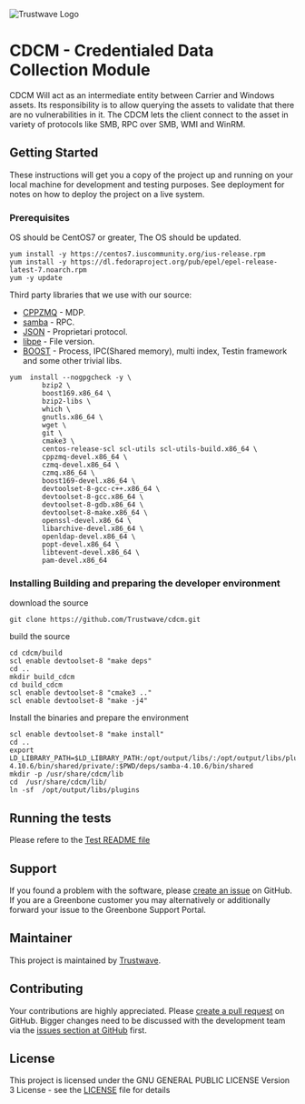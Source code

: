 ![Trustwave Logo]( https://www.trustwave.com/img/logo/logo-trustwave-white.svg)

# CDCM - Credentialed Data Collection Module

CDCM Will act as an intermediate entity between Carrier and Windows assets. Its responsibility is to allow querying the assets to validate that there are no vulnerabilities in it. The CDCM lets the client connect to the asset in variety of protocols like SMB, RPC over SMB, WMI and WinRM.

## Getting Started

These instructions will get you a copy of the project up and running on your local machine for development and testing purposes. See deployment for notes on how to deploy the project on a live system.

### Prerequisites

OS should be CentOS7 or greater, The OS should be updated.

```
yum install -y https://centos7.iuscommunity.org/ius-release.rpm
yum install -y https://dl.fedoraproject.org/pub/epel/epel-release-latest-7.noarch.rpm
yum -y update
```

Third party libraries that we use with our source:

* [CPPZMQ](https://github.com/zeromq/cppzmq) - MDP.
* [samba](https://github.com/samba-team/samba) - RPC.
* [JSON](https://github.com/taocpp/json) - Proprietari protocol.
* [libpe](https://github.com/merces/libpe) - File version.
* [BOOST](https://www.boost.org) - Process, IPC(Shared memory), multi index, Testin framework  and some other trivial libs.

```
yum  install --nogpgcheck -y \
        bzip2 \
        boost169.x86_64 \
        bzip2-libs \
        which \
        gnutls.x86_64 \
        wget \
        git \
        cmake3 \
        centos-release-scl scl-utils scl-utils-build.x86_64 \
        cppzmq-devel.x86_64 \
        czmq-devel.x86_64 \
        czmq.x86_64 \
        boost169-devel.x86_64 \
        devtoolset-8-gcc-c++.x86_64 \
        devtoolset-8-gcc.x86_64 \
        devtoolset-8-gdb.x86_64 \
        devtoolset-8-make.x86_64 \
        openssl-devel.x86_64 \
        libarchive-devel.x86_64 \
        openldap-devel.x86_64 \
        popt-devel.x86_64 \
        libtevent-devel.x86_64 \
        pam-devel.x86_64
```


### Installing Building and preparing the developer environment

download the source
```
git clone https://github.com/Trustwave/cdcm.git
```

build the source
```
cd cdcm/build
scl enable devtoolset-8 "make deps"
cd ..
mkdir build_cdcm
cd build_cdcm
scl enable devtoolset-8 "cmake3 .."
scl enable devtoolset-8 "make -j4"
```

Install the binaries and prepare the environment
```
scl enable devtoolset-8 "make install"
cd ..
export LD_LIBRARY_PATH=$LD_LIBRARY_PATH:/opt/output/libs/:/opt/output/libs/plugins/:$PWD/deps/samba-4.10.6/bin/shared/private/:$PWD/deps/samba-4.10.6/bin/shared
mkdir -p /usr/share/cdcm/lib
cd  /usr/share/cdcm/lib/
ln -sf  /opt/output/libs/plugins
```

## Running the tests

Please refere to the [Test README file](src/tests/functional_tests/README.md)

## Support

If you found a problem with the software, please [create an
issue](https://github.com/trustwave/cdcm/issues) on GitHub. If you
are a Greenbone customer you may alternatively or additionally forward your
issue to the Greenbone Support Portal.


## Maintainer

This project is maintained by [Trustwave](https://www.trustwave.com/).

## Contributing

Your contributions are highly appreciated. Please [create a pull
request](https://github.com/trustwave/cdcm/pulls) on GitHub. Bigger
changes need to be discussed with the development team via the [issues section
at GitHub](https://github.com/trustwave/cdcm/issues) first.

## License

This project is licensed under the GNU GENERAL PUBLIC LICENSE Version 3 License - see the [LICENSE](LICENSE) file for details
